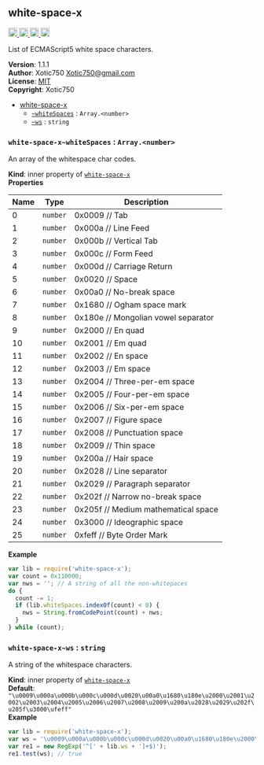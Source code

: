 <a name="module_white-space-x"></a>

## white-space-x
<a href="https://travis-ci.org/Xotic750/white-space-x"
title="Travis status">
<img src="https://travis-ci.org/Xotic750/white-space-x.svg?branch=master"
alt="Travis status" height="18">
</a>
<a href="https://david-dm.org/Xotic750/white-space-x"
title="Dependency status">
<img src="https://david-dm.org/Xotic750/white-space-x.svg"
alt="Dependency status" height="18"/>
</a>
<a href="https://david-dm.org/Xotic750/white-space-x#info=devDependencies"
title="devDependency status">
<img src="https://david-dm.org/Xotic750/white-space-x/dev-status.svg"
alt="devDependency status" height="18"/>
</a>
<a href="https://badge.fury.io/js/white-space-x" title="npm version">
<img src="https://badge.fury.io/js/white-space-x.svg"
alt="npm version" height="18">
</a>

List of ECMAScript5 white space characters.

**Version**: 1.1.1  
**Author**: Xotic750 <Xotic750@gmail.com>  
**License**: [MIT](&lt;https://opensource.org/licenses/MIT&gt;)  
**Copyright**: Xotic750  

* [white-space-x](#module_white-space-x)
    * [`~whiteSpaces`](#module_white-space-x..whiteSpaces) : <code>Array.&lt;number&gt;</code>
    * [`~ws`](#module_white-space-x..ws) : <code>string</code>

<a name="module_white-space-x..whiteSpaces"></a>

### `white-space-x~whiteSpaces` : <code>Array.&lt;number&gt;</code>
An array of the whitespace char codes.

**Kind**: inner property of <code>[white-space-x](#module_white-space-x)</code>  
**Properties**

| Name | Type | Description |
| --- | --- | --- |
| 0 | <code>number</code> | 0x0009 // Tab |
| 1 | <code>number</code> | 0x000a // Line Feed |
| 2 | <code>number</code> | 0x000b // Vertical Tab |
| 3 | <code>number</code> | 0x000c // Form Feed |
| 4 | <code>number</code> | 0x000d // Carriage Return |
| 5 | <code>number</code> | 0x0020 // Space |
| 6 | <code>number</code> | 0x00a0 // No-break space |
| 7 | <code>number</code> | 0x1680 // Ogham space mark |
| 8 | <code>number</code> | 0x180e // Mongolian vowel separator |
| 9 | <code>number</code> | 0x2000 // En quad |
| 10 | <code>number</code> | 0x2001 // Em quad |
| 11 | <code>number</code> | 0x2002 // En space |
| 12 | <code>number</code> | 0x2003 // Em space |
| 13 | <code>number</code> | 0x2004 // Three-per-em space |
| 14 | <code>number</code> | 0x2005 // Four-per-em space |
| 15 | <code>number</code> | 0x2006 // Six-per-em space |
| 16 | <code>number</code> | 0x2007 // Figure space |
| 17 | <code>number</code> | 0x2008 // Punctuation space |
| 18 | <code>number</code> | 0x2009 // Thin space |
| 19 | <code>number</code> | 0x200a // Hair space |
| 20 | <code>number</code> | 0x2028 // Line separator |
| 21 | <code>number</code> | 0x2029 // Paragraph separator |
| 22 | <code>number</code> | 0x202f // Narrow no-break space |
| 23 | <code>number</code> | 0x205f // Medium mathematical space |
| 24 | <code>number</code> | 0x3000 // Ideographic space |
| 25 | <code>number</code> | 0xfeff // Byte Order Mark |

**Example**  
```js
var lib = require('white-space-x');
var count = 0x110000;
var nws = ''; // A string of all the non-whitepaces
do {
  count -= 1;
  if (lib.whiteSpaces.indexOf(count) < 0) {
    nws = String.fromCodePoint(count) + nws;
  }
} while (count);
```
<a name="module_white-space-x..ws"></a>

### `white-space-x~ws` : <code>string</code>
A string of the whitespace characters.

**Kind**: inner property of <code>[white-space-x](#module_white-space-x)</code>  
**Default**: <code>&quot;\\u0009\\u000a\\u000b\\u000c\\u000d\\u0020\\u00a0\\u1680\\u180e\\u2000\\u2001\\u2002\\u2003\\u2004\\u2005\\u2006\\u2007\\u2008\\u2009\\u200a\\u2028\\u2029\\u202f\\u205f\\u3000\\ufeff&quot;</code>  
**Example**  
```js
var lib = require('white-space-x');
var ws = '\u0009\u000a\u000b\u000c\u000d\u0020\u00a0\u1680\u180e\u2000\u2001\u2002\u2003\u2004\u2005\u2006\u2007\u2008\u2009\u200a\u2028\u2029\u202f\u205f\u3000\ufeff';
var re1 = new RegExp('^[' + lib.ws + ']+$)');
re1.test(ws); // true
```
